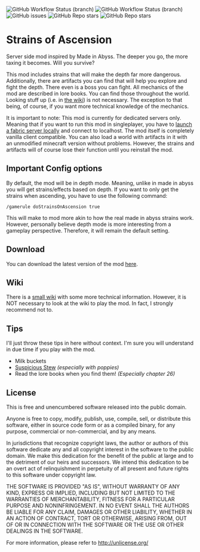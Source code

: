 <img alt="GitHub Workflow Status (branch)" src="https://img.shields.io/github/workflow/status/StoneLabs/strains-of-ascension/build/master?label=master&style=flat-square"> <img alt="GitHub Workflow Status (branch)" src="https://img.shields.io/github/workflow/status/StoneLabs/strains-of-ascension/build/master?label=development&style=flat-square"> <img alt="GitHub issues" src="https://img.shields.io/github/issues/StoneLabs/strains-of-ascension?style=flat-square"> <img alt="GitHub Repo stars" src="https://img.shields.io/badge/Minecraft%20Version-1.18__experimental--snapshot--2-blue?style=flat-square"> <img alt="GitHub Repo stars" src="https://img.shields.io/github/stars/StoneLabs/strains-of-ascension?style=flat-square">

# Strains of Ascension

Server side mod inspired by Made in Abyss. The deeper you go, the more taxing it becomes. Will you survive?

This mod includes strains that will make the depth far more dangerous. Additionally, there are artifacts you can find that will help you explore and fight the depth. There even is a boss you can fight. All mechanics of the mod are described in lore books. You can find those throughout the world. Looking stuff up (i.e. in [the wiki](https://github.com/StoneLabs/strains-of-ascension/wiki)) is not necessary. The exception to that being, of course, if you want more technical knowledge of the mechanics.

It is important to note: This mod is currently for dedicated servers only. Meaning that if you want to run this mod in singleplayer, you have to [launch a fabric server locally](https://fabricmc.net/wiki/player:tutorials:server:windows) and connect to localhost. The mod itself is completely vanilla client compatible. You can also load a world with artifacts in it with an unmodified minecraft version without problems. However, the strains and artifacts will of course lose their function until you reinstall the mod.

## Important Config options

By default, the mod will be in depth mode. Meaning, unlike in made in abyss you will get strains/effects based on depth. If you want to only get the strains when ascending, you have to use the following command:

`/gamerule doStrainsOnAscension true`

This will make to mod more akin to how the real made in abyss strains work. However, personally believe depth mode is more interesting from a gameplay perspective. Therefore, it will remain the default setting.

## Download

You can download the latest version of the mod [here](https://github.com/StoneLabs/strains-of-ascension/releases/latest).

## Wiki

There is a [small wiki](https://github.com/StoneLabs/strains-of-ascension/wiki) with some more technical information. However, it is NOT necessary to look at the wiki to play the mod. In fact, I strongly recommend not to.

## Tips

I'll just throw these tips in here without context. I'm sure you will understand in due time if you play with the mod.
* Milk buckets
* [Suspicious Stew](https://minecraft.fandom.com/wiki/Suspicious_Stew) *(especially with poppies)*
* Read the lore books when you find them! *(Especially chapter 26)*

## License

This is free and unencumbered software released into the public domain.

Anyone is free to copy, modify, publish, use, compile, sell, or
distribute this software, either in source code form or as a compiled
binary, for any purpose, commercial or non-commercial, and by any
means.

In jurisdictions that recognize copyright laws, the author or authors
of this software dedicate any and all copyright interest in the
software to the public domain. We make this dedication for the benefit
of the public at large and to the detriment of our heirs and
successors. We intend this dedication to be an overt act of
relinquishment in perpetuity of all present and future rights to this
software under copyright law.

THE SOFTWARE IS PROVIDED "AS IS", WITHOUT WARRANTY OF ANY KIND,
EXPRESS OR IMPLIED, INCLUDING BUT NOT LIMITED TO THE WARRANTIES OF
MERCHANTABILITY, FITNESS FOR A PARTICULAR PURPOSE AND NONINFRINGEMENT.
IN NO EVENT SHALL THE AUTHORS BE LIABLE FOR ANY CLAIM, DAMAGES OR
OTHER LIABILITY, WHETHER IN AN ACTION OF CONTRACT, TORT OR OTHERWISE,
ARISING FROM, OUT OF OR IN CONNECTION WITH THE SOFTWARE OR THE USE OR
OTHER DEALINGS IN THE SOFTWARE.

For more information, please refer to <http://unlicense.org/>
